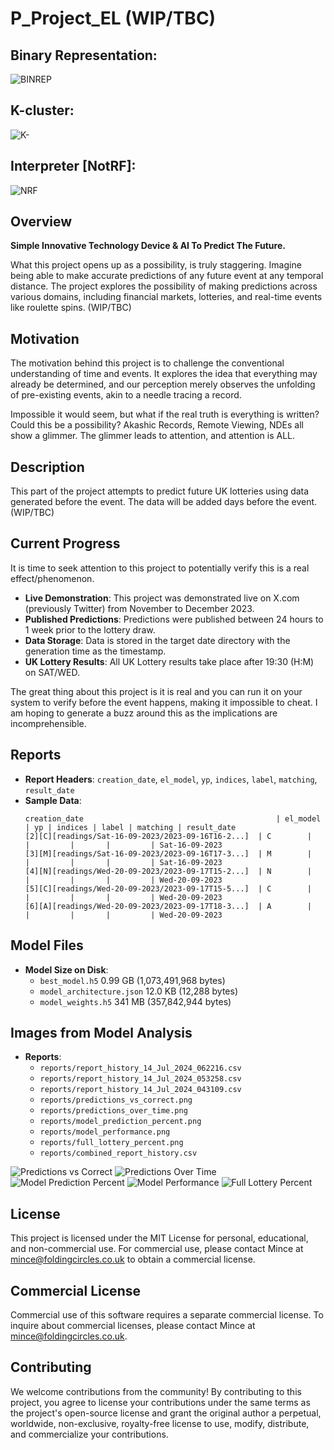 # P_Project_EL (WIP/TBC)
## Binary Representation:
![BINREP](x_demo_results/binrep.gif)

## K-cluster:
![K-](x_demo_results/k-cluster.png)

## Interpreter [NotRF]:
![NRF](x_demo_results/interpreter.png)


## Overview
**Simple Innovative Technology Device & AI To Predict The Future.**

What this project opens up as a possibility, is truly staggering. Imagine being able to make accurate predictions of any future event at any temporal distance. The project explores the possibility of making predictions across various domains, including financial markets, lotteries, and real-time events like roulette spins. (WIP/TBC)

## Motivation
The motivation behind this project is to challenge the conventional understanding of time and events. It explores the idea that everything may already be determined, and our perception merely observes the unfolding of pre-existing events, akin to a needle tracing a record.

Impossible it would seem, but what if the real truth is everything is written? Could this be a possibility? Akashic Records, Remote Viewing, NDEs all show a glimmer. The glimmer leads to attention, and attention is ALL.

## Description
This part of the project attempts to predict future UK lotteries using data generated before the event. The data will be added days before the event. (WIP/TBC)

## Current Progress
It is time to seek attention to this project to potentially verify this is a real effect/phenomenon.

- **Live Demonstration**: This project was demonstrated live on X.com (previously Twitter) from November to December 2023.
- **Published Predictions**: Predictions were published between 24 hours to 1 week prior to the lottery draw.
- **Data Storage**: Data is stored in the target date directory with the generation time as the timestamp.
- **UK Lottery Results**: All UK Lottery results take place after 19:30 (H:M) on SAT/WED.

The great thing about this project is it is real and you can run it on your system to verify before the event happens, making it impossible to cheat. I am hoping to generate a buzz around this as the implications are incomprehensible.

## Reports
- **Report Headers**: `creation_date`, `el_model`, `yp`, `indices`, `label`, `matching`, `result_date`
- **Sample Data**:
    ```
    creation_date                                           | el_model | yp | indices | label | matching | result_date
    [2][C][readings/Sat-16-09-2023/2023-09-16T16-2...]  | C        |    |         |       |         | Sat-16-09-2023
    [3][M][readings/Sat-16-09-2023/2023-09-16T17-3...]  | M        |    |         |       |         | Sat-16-09-2023
    [4][N][readings/Wed-20-09-2023/2023-09-17T15-2...]  | N        |    |         |       |         | Wed-20-09-2023
    [5][C][readings/Wed-20-09-2023/2023-09-17T15-5...]  | C        |    |         |       |         | Wed-20-09-2023
    [6][A][readings/Wed-20-09-2023/2023-09-17T18-3...]  | A        |    |         |       |         | Wed-20-09-2023
    ```

## Model Files
- **Model Size on Disk**:
    - `best_model.h5`  0.99 GB (1,073,491,968 bytes)
    - `model_architecture.json` 12.0 KB (12,288 bytes)
    - `model_weights.h5` 341 MB (357,842,944 bytes)

## Images from Model Analysis
- **Reports**:
    - `reports/report_history_14_Jul_2024_062216.csv`
    - `reports/report_history_14_Jul_2024_053258.csv`
    - `reports/report_history_14_Jul_2024_043109.csv`
    - `reports/predictions_vs_correct.png`
    - `reports/predictions_over_time.png`
    - `reports/model_prediction_percent.png`
    - `reports/model_performance.png`
    - `reports/full_lottery_percent.png`
    - `reports/combined_report_history.csv`

![Predictions vs Correct](reports/predictions_vs_correct.png)
![Predictions Over Time](reports/predictions_over_time.png)
![Model Prediction Percent](reports/model_prediction_percent.png)
![Model Performance](reports/model_performance.png)
![Full Lottery Percent](reports/full_lottery_percent.png)

## License
This project is licensed under the MIT License for personal, educational, and non-commercial use. For commercial use, please contact Mince at mince@foldingcircles.co.uk to obtain a commercial license.

## Commercial License
Commercial use of this software requires a separate commercial license. To inquire about commercial licenses, please contact Mince at mince@foldingcircles.co.uk.

## Contributing
We welcome contributions from the community! By contributing to this project, you agree to license your contributions under the same terms as the project's open-source license and grant the original author a perpetual, worldwide, non-exclusive, royalty-free license to use, modify, distribute, and commercialize your contributions.
